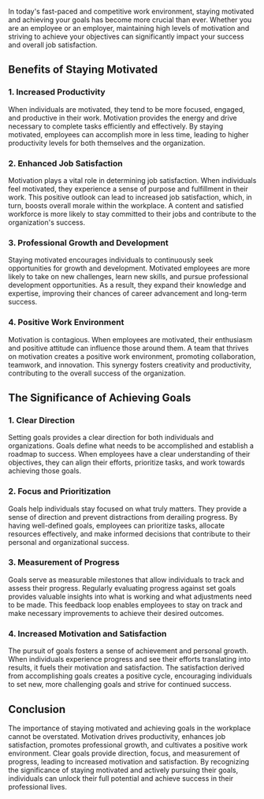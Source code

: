 
In today's fast-paced and competitive work environment, staying motivated and achieving your goals has become more crucial than ever. Whether you are an employee or an employer, maintaining high levels of motivation and striving to achieve your objectives can significantly impact your success and overall job satisfaction.

## Benefits of Staying Motivated

### 1\. Increased Productivity

When individuals are motivated, they tend to be more focused, engaged, and productive in their work. Motivation provides the energy and drive necessary to complete tasks efficiently and effectively. By staying motivated, employees can accomplish more in less time, leading to higher productivity levels for both themselves and the organization.

### 2\. Enhanced Job Satisfaction

Motivation plays a vital role in determining job satisfaction. When individuals feel motivated, they experience a sense of purpose and fulfillment in their work. This positive outlook can lead to increased job satisfaction, which, in turn, boosts overall morale within the workplace. A content and satisfied workforce is more likely to stay committed to their jobs and contribute to the organization's success.

### 3\. Professional Growth and Development

Staying motivated encourages individuals to continuously seek opportunities for growth and development. Motivated employees are more likely to take on new challenges, learn new skills, and pursue professional development opportunities. As a result, they expand their knowledge and expertise, improving their chances of career advancement and long-term success.

### 4\. Positive Work Environment

Motivation is contagious. When employees are motivated, their enthusiasm and positive attitude can influence those around them. A team that thrives on motivation creates a positive work environment, promoting collaboration, teamwork, and innovation. This synergy fosters creativity and productivity, contributing to the overall success of the organization.

## The Significance of Achieving Goals

### 1\. Clear Direction

Setting goals provides a clear direction for both individuals and organizations. Goals define what needs to be accomplished and establish a roadmap to success. When employees have a clear understanding of their objectives, they can align their efforts, prioritize tasks, and work towards achieving those goals.

### 2\. Focus and Prioritization

Goals help individuals stay focused on what truly matters. They provide a sense of direction and prevent distractions from derailing progress. By having well-defined goals, employees can prioritize tasks, allocate resources effectively, and make informed decisions that contribute to their personal and organizational success.

### 3\. Measurement of Progress

Goals serve as measurable milestones that allow individuals to track and assess their progress. Regularly evaluating progress against set goals provides valuable insights into what is working and what adjustments need to be made. This feedback loop enables employees to stay on track and make necessary improvements to achieve their desired outcomes.

### 4\. Increased Motivation and Satisfaction

The pursuit of goals fosters a sense of achievement and personal growth. When individuals experience progress and see their efforts translating into results, it fuels their motivation and satisfaction. The satisfaction derived from accomplishing goals creates a positive cycle, encouraging individuals to set new, more challenging goals and strive for continued success.

## Conclusion

The importance of staying motivated and achieving goals in the workplace cannot be overstated. Motivation drives productivity, enhances job satisfaction, promotes professional growth, and cultivates a positive work environment. Clear goals provide direction, focus, and measurement of progress, leading to increased motivation and satisfaction. By recognizing the significance of staying motivated and actively pursuing their goals, individuals can unlock their full potential and achieve success in their professional lives.
